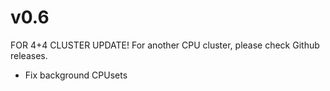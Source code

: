 # v0.6

FOR 4+4 CLUSTER UPDATE!
For another CPU cluster, please check Github releases.

- Fix background CPUsets


